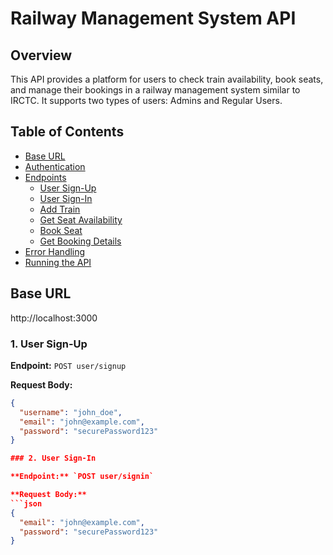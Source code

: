 # Railway Management System API

## Overview

This API provides a platform for users to check train availability, book seats, and manage their bookings in a railway management system similar to IRCTC. It supports two types of users: Admins and Regular Users.

## Table of Contents

- [Base URL](#base-url)
- [Authentication](#authentication)
- [Endpoints](#endpoints)
  - [User Sign-Up](#user-sign-up)
  - [User Sign-In](#user-sign-in)
  - [Add Train](#add-train)
  - [Get Seat Availability](#get-seat-availability)
  - [Book Seat](#book-seat)
  - [Get Booking Details](#get-booking-details)
- [Error Handling](#error-handling)
- [Running the API](#running-the-api)

## Base URL
http://localhost:3000

### 1. User Sign-Up

**Endpoint:** `POST user/signup`  

**Request Body:**
```json
{
  "username": "john_doe",
  "email": "john@example.com",
  "password": "securePassword123"
}

### 2. User Sign-In

**Endpoint:** `POST user/signin`  

**Request Body:**
```json
{
  "email": "john@example.com",
  "password": "securePassword123"
}
```
